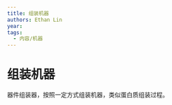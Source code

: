 ```yaml
---
title: 组装机器
authors: Ethan Lin
year:
tags:
  - 内容/机器 
---
```



# 组装机器





器件组装器，按照一定方式组装机器，类似蛋白质组装过程。 